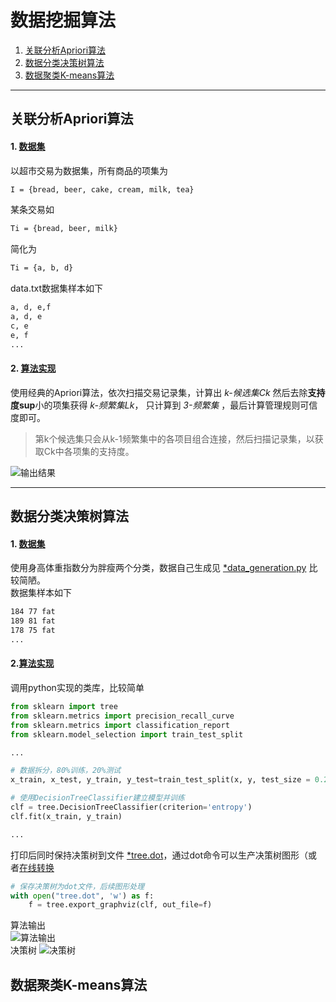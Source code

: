 # 数据挖掘算法
1. [关联分析Apriori算法](#关联分析Apriori算法)  
2. [数据分类决策树算法](#数据分类决策树算法)
3. [数据聚类K-means算法](#数据聚类K-means算法)
  

<hr>

## 关联分析Apriori算法
#### 1. [数据集](关联分析（Apriori）/data.txt)  
以超市交易为数据集，所有商品的项集为    
```bash    
I = {bread, beer, cake, cream, milk, tea}
```
某条交易如  
```bash
Ti = {bread, beer, milk}
```
简化为  
```bash
Ti = {a, b, d}
```
data.txt数据集样本如下
```bash
a, d, e,f
a, d, e
c, e
e, f
...
```

#### 2. [算法实现](关联分析（Apriori）/correlation_analysis.py)
使用经典的Apriori算法，依次扫描交易记录集，计算出 *k-候选集Ck* 然后去除**支持度sup**小的项集获得 *k-频繁集Lk*， 只计算到 *3-频繁集* ，最后计算管理规则可信度即可。
> 第k个候选集只会从k-1频繁集中的各项目组合连接，然后扫描记录集，以获取Ck中各项集的支持度。    

![输出结果](https://i.loli.net/2019/06/16/5d05ad0e8f2e762317.png)

<hr>

## 数据分类决策树算法
#### 1. [数据集](数据分类（决策树）/data.txt)
使用身高体重指数分为胖瘦两个分类，数据自己生成见 [*data_generation.py](数据分类（决策树）/data_generation.py) 比较简陋。  
数据集样本如下
```bash
184 77 fat
189 81 fat
178 75 fat
...
```

#### 2.[算法实现](数据分类（决策树）/decision_tree.py)
调用python实现的类库，比较简单
```python
from sklearn import tree
from sklearn.metrics import precision_recall_curve
from sklearn.metrics import classification_report
from sklearn.model_selection import train_test_split

...

# 数据拆分，80%训练，20%测试
x_train, x_test, y_train, y_test=train_test_split(x, y, test_size = 0.2,random_state=0)

# 使用DecisionTreeClassifier建立模型并训练
clf = tree.DecisionTreeClassifier(criterion='entropy')
clf.fit(x_train, y_train)

...
```
打印后同时保持决策树到文件 [*tree.dot](数据分类（决策树）/tree.dot)，通过dot命令可以生产决策树图形（或者[在线转换](http://www.webgraphviz.com/)
```python
# 保存决策树为dot文件，后续图形处理
with open("tree.dot", 'w') as f:
    f = tree.export_graphviz(clf, out_file=f)
```
算法输出  
![算法输出](https://i.loli.net/2019/06/16/5d05b41f3cca371767.png)  
决策树
![决策树](https://i.loli.net/2019/06/16/5d05b41f6850332395.png)


## 数据聚类K-means算法